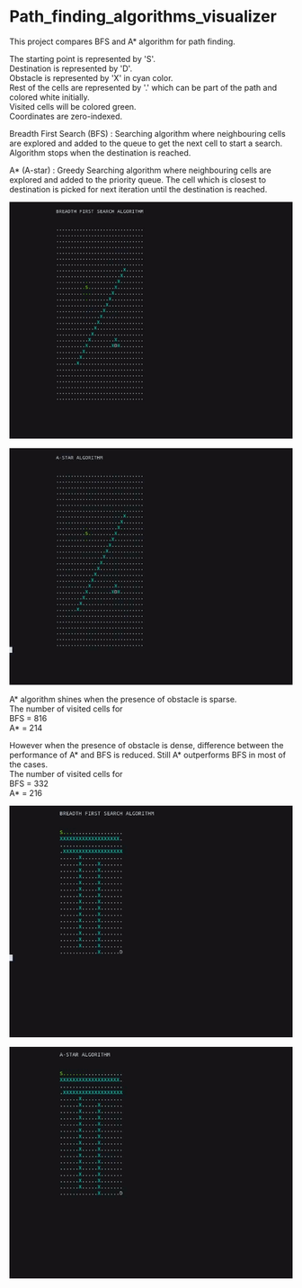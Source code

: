 # Path_finding_algorithms_visualizer

This project compares BFS and A* algorithm for path finding.

The starting point is represented by 'S'.\
Destination is represented by 'D'.\
Obstacle is represented by 'X' in cyan color.\
Rest of the cells are represented by '.' which can be part of the path and colored white initially.\
Visited cells will be colored green.\
Coordinates are zero-indexed.

Breadth First Search (BFS) : Searching algorithm where neighbouring cells are explored and added to the queue to get the next cell to start a search. Algorithm stops when the destination is reached.

A* (A-star) : Greedy Searching algorithm where neighbouring cells are explored and added to the priority queue. The cell which is closest to destination is picked for next iteration until the destination is reached.


![](bfs.gif)

![](astar.gif)


A* algorithm shines when the presence of obstacle is sparse.\
The number of visited cells for\
BFS = 816\
A* = 214

However when the presence of obstacle is dense, difference between the performance of A* and BFS is reduced. Still A* outperforms BFS in most of the cases.\
The number of visited cells for\
BFS = 332\
A* = 216


 
![](bfs_3.gif)

![](astar_3.gif)
